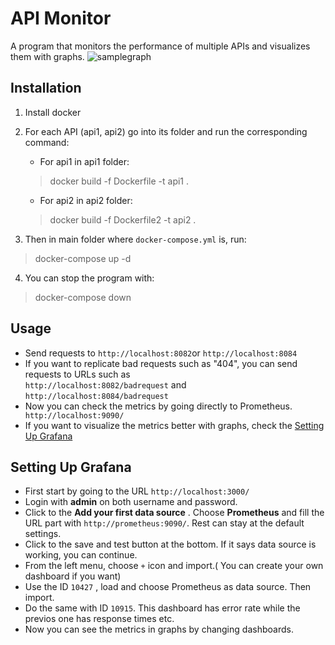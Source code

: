 # API Monitor
 A program that monitors the performance of multiple APIs and visualizes them with graphs.
 ![samplegraph](https://puu.sh/I0Wqj/02f07438a6.png)
## Installation
1. Install docker
2. For each API (api1, api2) go into its folder and run the corresponding command:
 
     - For api1 in api1 folder:
     > docker build -f Dockerfile -t api1 .

     - For api2 in api2 folder:
     >docker build -f Dockerfile2 -t api2 .
3. Then in main folder where `docker-compose.yml` is, run:
> docker-compose up -d

4. You can stop the program with:
> docker-compose down

## Usage
- Send requests to
`http://localhost:8082`or `http://localhost:8084`
- If you want to replicate bad requests such as "404", you can send requests to URLs such as <br /> `http://localhost:8082/badrequest` and `http://localhost:8084/badrequest`
- Now you can check the metrics by going directly to Prometheus. ` http://localhost:9090/`
- If you want to visualize the metrics better with graphs, check the [Setting Up Grafana](#setting-up-grafana)
## Setting Up Grafana
- First start by going to the URL `http://localhost:3000/ `
- Login with __admin__ on both username and password.
- Click to the __Add your first data source__ . Choose __Prometheus__ and fill the URL part with `http://prometheus:9090/`. Rest can stay at the default settings.
- Click to the save and test button at the bottom. If it says data source is working, you can continue.
- From the left menu, choose `+` icon and import.( You can create your own dashboard if you want)
- Use the ID `10427` , load and choose Prometheus as data source. Then import.
- Do the same with ID `10915`. This dashboard has error rate while the previos one has response times etc.
- Now you can see the metrics in graphs by changing dashboards.
